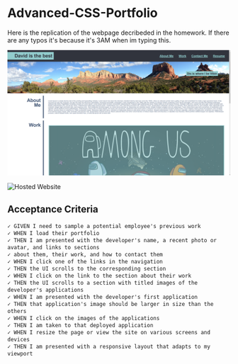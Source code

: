 # Advanced-CSS-Portfolio

Here is the replication of the webpage decribeded in the homework. If there are any typos it's because it's 3AM when im typing this.

![Website Preview](./Assets/preview.png)

![Hosted Website](https://ossaswossas.github.io/Advanced-CSS-Portfolio/) 

## Acceptance Criteria
```
✓ GIVEN I need to sample a potential employee's previous work
✓ WHEN I load their portfolio
✓ THEN I am presented with the developer's name, a recent photo or avatar, and links to sections 
✓ about them, their work, and how to contact them
✓ WHEN I click one of the links in the navigation
✓ THEN the UI scrolls to the corresponding section
✓ WHEN I click on the link to the section about their work
✓ THEN the UI scrolls to a section with titled images of the developer's applications
✓ WHEN I am presented with the developer's first application
✓ THEN that application's image should be larger in size than the others
✓ WHEN I click on the images of the applications
✓ THEN I am taken to that deployed application
✓ WHEN I resize the page or view the site on various screens and devices
✓ THEN I am presented with a responsive layout that adapts to my viewport
```